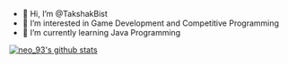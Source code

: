 - 👋 Hi, I’m @TakshakBist
- 👀 I’m interested in Game Development and Competitive Programming
- 🌱 I’m currently learning Java Programming

[![neo_93's github stats](https://github-readme-stats.vercel.app/api?username=TakshakBist&count_private=true&show_icons=true&theme=radical&hide_rank=false)](https://github.com/anuraghazra/github-readme-stats)
